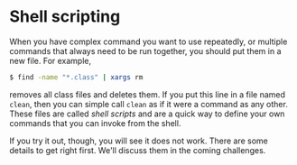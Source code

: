 # Shell scripting

When you have complex command you want to use repeatedly, or multiple commands that always need to be run together, you should put them in a new file.
For example,

```bash
$ find -name "*.class" | xargs rm
```

removes all class files and deletes them.
If you put this line in a file named `clean`, then you can simple call `clean` as if it were a command as any other.
These files are called *shell scripts* and are a quick way to define your own commands that you can invoke from the shell.

If you try it out, though, you will see it does not work.
There are some details to get right first.
We'll discuss them in the coming challenges.
